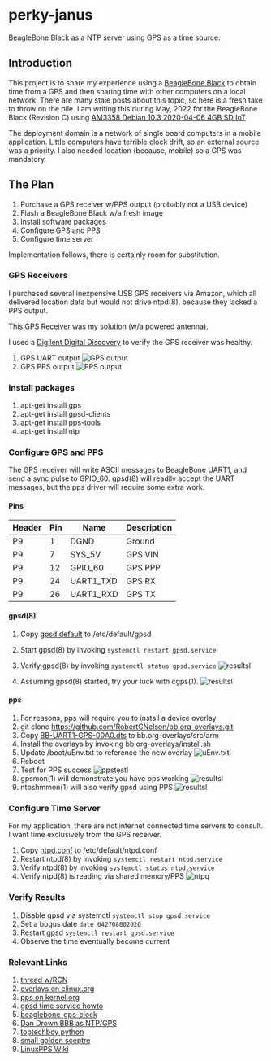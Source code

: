 # perky-janus
BeagleBone Black as a NTP server using GPS as a time source.

## Introduction
This project is to share my experience using a [BeagleBone Black](https://beagleboard.org/black) to obtain time from a GPS and then sharing time with other computers on a local network.  There are many stale posts about this topic, so here is a fresh take to throw on the pile.  I am writing this during May, 2022 for the BeagleBone Black (Revision C) using [AM3358 Debian 10.3 2020-04-06 4GB SD IoT](https://debian.beagleboard.org/images/bone-debian-10.3-iot-armhf-2020-04-06-4gb.img.xz)

The deployment domain is a network of single board computers in a mobile application.  Little computers have terrible clock drift, so an external source was a priority.  I also needed location (because, mobile) so a GPS was mandatory.

## The Plan
1. Purchase a GPS receiver w/PPS output (probably not a USB device)
1. Flash a BeagleBone Black w/a fresh image
1. Install software packages 
1. Configure GPS and PPS
1. Configure time server

Implementation follows, there is certainly room for substitution.

### GPS Receivers
I purchased several inexpensive USB GPS receivers via Amazon, which all delivered location data but would not drive ntpd(8), because they lacked a PPS output.

This [GPS Receiver](https://www.digikey.com/en/products/detail/adafruit-industries-llc/746/5353613?utm_adgroup=Essen%20Deinki&utm_source=google&utm_medium=cpc&utm_campaign=Shopping_DK%2BSupplier_Other&utm_term=&utm_content=Essen%20Deinki&gclid=Cj0KCQjw1N2TBhCOARIsAGVHQc5wzGDhJDlvyq4N77R9zlWtRVCpPK9Ajwizl2vyqLFRE6OX0z9Cs-8aAtAfEALw_wcB) was my solution (w/a powered antenna).

I used a [Digilent Digital Discovery](https://digilent.com/shop/digital-discovery-portable-usb-logic-analyzer-and-digital-pattern-generator/) to verify the GPS receiver was healthy.
1. GPS UART output
![GPS output](https://github.com/guycole/perky-janus/blob/main/grafix/uart_out2.png)
1. GPS PPS output
![PPS output](https://github.com/guycole/perky-janus/blob/main/grafix/pps_out2.png)

### Install packages
1. apt-get install gps
1. apt-get install gpsd-clients
1. apt-get install pps-tools
1. apt-get install ntp

### Configure GPS and PPS
The GPS receiver will write ASCII messages to BeagleBone UART1, and send a sync pulse to GPIO_60. gpsd(8) will readily accept the UART messages, but the pps driver will require some extra work.  

#### Pins
| Header | Pin | Name      | Description       |
|--------|-----|-----------|-------------------|
| P9     |  1  | DGND      | Ground            |
| P9     |  7  | SYS_5V    | GPS VIN           |
| P9     | 12  | GPIO_60   | GPS PPP           |
| P9     | 24  | UART1_TXD | GPS RX            |
| P9     | 26  | UART1_RXD | GPS TX            |

#### gpsd(8)
1. Copy [gpsd.default](https://github.com/guycole/perky-janus/blob/main/gpsd.default) to /etc/default/gpsd
1. Start gpsd(8) by invoking ```systemctl restart gpsd.service```
1. Verify gpsd(8) by invoking ```systemctl status gpsd.service```
![resultsl](https://github.com/guycole/perky-janus/blob/main/grafix/systemctl.png)

1. Assuming gpsd(8) started, try your luck with cgps(1).
![resultsl](https://github.com/guycole/perky-janus/blob/main/grafix/cgps.png)

#### pps
1. For reasons, pps will require you to install a device overlay.
1. git clone https://github.com/RobertCNelson/bb.org-overlays.git
1. Copy [BB-UART1-GPS-00A0.dts](https://github.com/guycole/perky-janus/blob/main/BB-UART1-GPS-00A0.dts) to bb.org-overlays/src/arm
1. Install the overlays by invoking bb.org-overlays/install.sh
1. Update /boot/uEnv.txt to reference the new overlay
![uEnv.txtl](https://github.com/guycole/perky-janus/blob/main/grafix/uenv.png)
1. Reboot
1. Test for PPS success
![ppstestl](https://github.com/guycole/perky-janus/blob/main/grafix/ppstest.png)
1. gpsmon(1) will demonstrate you have pps working
![resultsl](https://github.com/guycole/perky-janus/blob/main/grafix/gpsmon.png)
1. ntpshmmon(1) will also verify gpsd using PPS
![resultsl](https://github.com/guycole/perky-janus/blob/main/grafix/ntpshmmon.png)

### Configure Time Server
For my application, there are not internet connected time servers to consult.  I want time exclusively from the GPS receiver.
1. Copy [ntpd.conf](https://github.com/guycole/perky-janus/blob/main/ntpd.conf) to /etc/default/ntpd.conf
1. Restart ntpd(8) by invoking ```systemctl restart ntpd.service```
1. Verify ntpd(8) by invoking ```systemctl status ntpd.service```
1. Verify ntpd(8) is reading via shared memory/PPS
![ntpq](https://github.com/guycole/perky-janus/blob/main/grafix/ntpq.png)

### Verify Results
1. Disable gpsd via systemctl ```systemctl stop gpsd.service```
1. Set a bogus date ```date 042708002020```
1. Restart gpsd ```systemctl restart gpsd.service```
1. Observe the time eventually become current

### Relevant Links
1. [thread w/RCN](https://forum.beagleboard.org/t/beaglebone-black-gps-pps-and-chrony-for-time-sync/897/17)
1. [overlays on elinux.org](https://elinux.org/Beagleboard:BeagleBoneBlack_Debian#U-Boot_Overlays)
1. [pps on kernel.org](https://www.kernel.org/doc/html/latest/driver-api/pps.html)
1. [gpsd time service howto](https://gpsd.gitlab.io/gpsd/gpsd-time-service-howto.html)
1. [beaglebone-gps-clock](https://github.com/jrockway/beaglebone-gps-clock)
1. [Dan Drown BBB as NTP/GPS](https://blog.dan.drown.org/beaglebone-black-ntpgps-server/)
1. [toptechboy python](https://toptechboy.com/beaglebone-black-gps-tracker-lesson-3-parsing-the-nmea-sentences-in-python/)
1. [small golden sceptre](https://mythopoeic.org/beaglebone-green-time-server/)
1. [LinuxPPS Wiki](http://linuxpps.org/doku.php)

